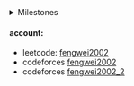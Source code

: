 <details>
 <summary>Milestones</summary>

- leetcode AC888: [date: 2022-09-12](https://raw.githubusercontent.com/psychonaut1f/a/main/img/320CD7E92CAB857071684E4279152692.jpg)
- codeforces AC100: [date: 2022-09-15](https://raw.githubusercontent.com/psychonaut1f/a/main/img/20220915233207.png)
- leetcode AC1000: [date: 2022-11-18](https://raw.githubusercontent.com/psychonaut1f/a/main/img/20221118225708.png)
- leetcode AC1024: `2^10` [date: 2022-11-28](https://raw.githubusercontent.com/psychonaut1f/b/main/img/202211281648347.png)
- leetcode AC1100:: [date: 2023-02-08](https://user-images.githubusercontent.com/56250171/217485202-0cbcf1d1-4596-4742-9c63-13fe706f6075.png)
- codeforces AC500: []()


</details>

#### account:

- leetcode: [fengwei2002](https://leetcode.cn/u/fengwei2002/)
- codeforces [fengwei2002](https://codeforces.com/profile/fengwei2002) 
- codeforces [fengwei2002_2](https://codeforces.com/profile/fengwei2002_2)